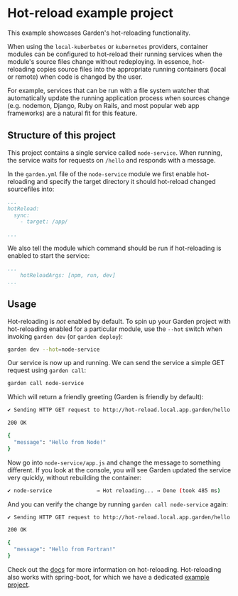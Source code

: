 # Hot-reload example project

This example showcases Garden's hot-reloading functionality.

When using the `local-kuberbetes` or `kubernetes` providers, container modules can be configured to hot-reload their running services when the module's source files change without redeploying. In essence, hot-reloading copies source files into the appropriate running containers (local or remote) when code is changed by the user.

For example, services that can be run with a file system watcher that automatically update the running application process when sources change (e.g. nodemon, Django, Ruby on Rails, and most popular web app frameworks) are a natural fit for this feature.

## Structure of this project

This project contains a single service called `node-service`. When running, the service waits for requests on `/hello` and responds with a message.

In the `garden.yml` file of the `node-service` module we first enable hot-reloading and specify the target directory it should hot-reload changed sourcefiles into:

```yaml
...
hotReload:
  sync:
    - target: /app/

...

```
We also tell the module which command should be run if hot-reloading is enabled to start the service:

```yaml
...
    hotReloadArgs: [npm, run, dev]
...
```

## Usage

Hot-reloading is *not* enabled by default. To spin up your Garden project with hot-reloading enabled for a particular module, use the `--hot` switch when invoking `garden dev` (or `garden deploy`):

```sh
garden dev --hot=node-service
```

Our service is now up and running. We can send the service a simple GET request using `garden call`:

```sh
garden call node-service
```

Which will return a friendly greeting (Garden is friendly by default):

```sh
✔ Sending HTTP GET request to http://hot-reload.local.app.garden/hello

200 OK

{
  "message": "Hello from Node!"
}
```

Now go into `node-service/app.js` and change the message to something different. If you look at the console, you will see Garden updated the service very quickly, without rebuilding the container:

```sh
✔ node-service              → Hot reloading... → Done (took 485 ms)
```

And you can verify the change by running `garden call node-service` again:

```sh
✔ Sending HTTP GET request to http://hot-reload.local.app.garden/hello

200 OK

{
  "message": "Hello from Fortran!"
}
```

Check out the [docs](https://docs.garden.io/guides/hot-reload) for more information on hot-reloading. Hot-reloading also works with spring-boot, for which we have a dedicated [example project](https://github.com/garden-io/garden/tree/master/examples/spring-boot-hot-reload).